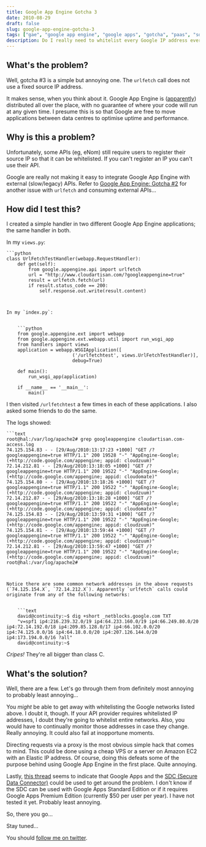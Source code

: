```yaml
---
title: Google App Engine Gotcha 3
date: 2010-08-29
draft: false
slug: google-app-engine-gotcha-3
tags: ["gae", "google app engine", "google apps", "gotcha", "paas", "sdc", "urlfetch"]
description: Do I really need to whitelist every Google IP address ever?!
---
```


## What's the problem?

Well, gotcha #3 is a simple but annoying one. The `urlfetch` call does not use a fixed source IP address.

It makes sense, when you think about it. Google App Engine is ([apparently](http://code.google.com/appengine/docs/whatisgoogleappengine.html)) distributed all over the place, with no guarantee of where your code will run at any given time. I presume this is so that Google are free to move applications between data centres to optimise uptime and performance.

## Why is this a problem?

Unfortunately, some APIs (eg, eNom) still require users to register their source IP so that it can be whitelisted. If you can't register an IP you can't use their API.

Google are really not making it easy to integrate Google App Engine with external (slow/legacy) APIs. Refer to [Google App Engine: Gotcha #2](http://www.cloudartisan.com/2010/08/google-app-engine-gotcha-2/) for another issue with `urlfetch` and consuming external APIs...

## How did I test this?

I created a simple handler in two different Google App Engine applications; the same handler in both.

In my `views.py`:

    
    ```python
    class UrlFetchTestHandler(webapp.RequestHandler):
        def get(self):
            from google.appengine.api import urlfetch
            url = "http://www.cloudartisan.com/?googleappengine=true"
            result = urlfetch.fetch(url)
            if result.status_code == 200:
                self.response.out.write(result.content)
```

  
In my `index.py`:

    
    ```python
    from google.appengine.ext import webapp
    from google.appengine.ext.webapp.util import run_wsgi_app
    from handlers import views  
    application = webapp.WSGIApplication([
                        ('/urlfetchtest', views.UrlFetchTestHandler)],
                        debug=True)  
    
    def main():
        run_wsgi_app(application)  
    
    if __name__ == '__main__':
        main()
```

  
I then visited `/urlfetchtest` a few times in each of these applications. I also asked some friends to do the same.

The logs showed:

    
    ```text
    root@hal:/var/log/apache2# grep googleappengine cloudartisan.com-access.log
    74.125.154.83 - - [29/Aug/2010:13:17:23 +1000] "GET /?googleappengine=true HTTP/1.1" 200 19528 "-" "AppEngine-Google; (+http://code.google.com/appengine; appid: cloudzuum)"
    72.14.212.81 - - [29/Aug/2010:13:18:05 +1000] "GET /?googleappengine=true HTTP/1.1" 200 19522 "-" "AppEngine-Google; (+http://code.google.com/appengine; appid: cloudomate)"
    74.125.154.80 - - [29/Aug/2010:13:18:26 +1000] "GET /?googleappengine=true HTTP/1.1" 200 19522 "-" "AppEngine-Google; (+http://code.google.com/appengine; appid: cloudzuum)"
    72.14.212.87 - - [29/Aug/2010:13:18:28 +1000] "GET /?googleappengine=true HTTP/1.1" 200 19522 "-" "AppEngine-Google; (+http://code.google.com/appengine; appid: cloudomate)"
    74.125.154.83 - - [29/Aug/2010:13:59:31 +1000] "GET /?googleappengine=true HTTP/1.1" 200 19522 "-" "AppEngine-Google; (+http://code.google.com/appengine; appid: cloudzuum)"
    74.125.154.81 - - [29/Aug/2010:13:59:44 +1000] "GET /?googleappengine=true HTTP/1.1" 200 19522 "-" "AppEngine-Google; (+http://code.google.com/appengine; appid: cloudzuum)"
    72.14.212.81 - - [29/Aug/2010:13:59:47 +1000] "GET /?googleappengine=true HTTP/1.1" 200 19522 "-" "AppEngine-Google; (+http://code.google.com/appengine; appid: cloudzuum)"
    root@hal:/var/log/apache2#
```


Notice there are some common network addresses in the above requests (`74.125.154.X`, `72.14.212.X`). Apparently `urlfetch` calls could originate from any of the following networks:


    ```text
    david@continuity:~$ dig +short _netblocks.google.com TXT 
    "v=spf1 ip4:216.239.32.0/19 ip4:64.233.160.0/19 ip4:66.249.80.0/20 ip4:72.14.192.0/18 ip4:209.85.128.0/17 ip4:66.102.0.0/20 ip4:74.125.0.0/16 ip4:64.18.0.0/20 ip4:207.126.144.0/20 ip4:173.194.0.0/16 ?all"
    david@continuity:~$ 
```


_Cripes!_ They're all bigger than class C.

## What's the solution?

Well, there are a few. Let's go through them from definitely most annoying to probably least annoying...

You _might_ be able to get away with whitelisting the Google networks listed above. I doubt it, though. If your API provider requires whitelisted IP addresses, I doubt they're going to whitelist entire networks. Also, you would have to continually monitor those addresses in case they change. Really annoying. It could also fail at inopportune moments.

Directing requests via a proxy is the most obvious simple hack that comes to mind. This could be done using a cheap VPS or a server on Amazon EC2 with an Elastic IP address. Of course, doing this defeats some of the purpose behind using Google App Engine in the first place. Quite annoying.

Lastly, [this thread](http://groups.google.com/group/google-appengine/browse_thread/thread/d1e592a4a535378a/318ffadfb5d6c949?lnk=gst&q=ip+address#318ffadfb5d6c949) seems to indicate that Google Apps and the [SDC (Secure Data Connector)](http://code.google.com/securedataconnector/) could be used to get around the problem. I don't know if the SDC can be used with Google Apps Standard Edition or if it requires Google Apps Premium Edition (currently $50 per user per year). I have not tested it yet. Probably least annoying.

So, there you go...

Stay tuned...

You should [follow me on twitter](https://twitter.com/davidltaylor).

